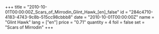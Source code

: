 +++
title = "2010-10-01T00:00:00Z_Scars_of_Mirrodin_Glint_Hawk_[en]_false"
id = "284c4710-4183-4743-9c8b-515cc98cbbb8"
date = "2010-10-01T00:00:00Z"
name = "Glint Hawk"
lang = ["en"]
price = "0.71"
quantity = 4
foil = false
set = "Scars of Mirrodin"
+++
